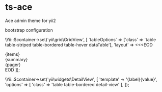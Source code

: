 # ts-ace
Ace admin theme for yii2

bootstrap configuration

\Yii::$container->set('yii\grid\GridView', [
    'tableOptions' => ['class' => 'table table-striped table-bordered table-hover dataTable'],
    'layout' => <<<EOD

<div class="dataTables_wrapper form-inline">
    {items}
    <div class="row">
        <div class="dataTables_info pull-left">
            {summary}
        </div>
        <div class="dataTables_paginate pull-right">
            {pager}
        </div>
    </div>
</div>
EOD
]);

\Yii::$container->set('yii\widgets\DetailView', [
    'template' => '<tr><th class="active col-sm-2">{label}</th><td>{value}</td></tr>',
    'options' => [
        'class' => 'table table-bordered detail-view'
    ],
]);
